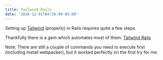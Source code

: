 ```yaml
---
title: Tailwind Rails
date: "2018-12-01T04:56:09-05:00"
---
```


Setting up [Tailwind][1] (properly) in Rails requires quite a few steps.

Thankfully there is a gem which automates most of them: [Tailwind Rails][2]

Note: There are still a couple of commands you need to execute first (including install webpacker), but it worked perfectly on the first try for me.

[1]: https://tailwindcss.com
[2]: https://github.com/IcaliaLabs/tailwindcss-rails
